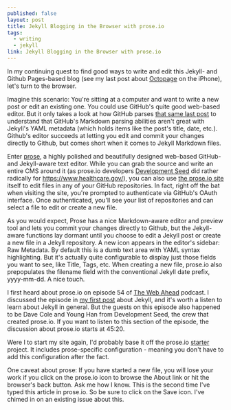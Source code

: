 ```yaml
---
published: false
layout: post
title: Jekyll Blogging in the Browser with prose.io
tags: 
  - writing
  - jekyll
link: Jekyll Blogging in the Browser with prose.io
---
```


In my continuing quest to find good ways to write and edit this Jekyll- and Github Pages-based blog (see my last post about [Octopage](http://joewiz.org/2013/08/18/mobile-blogging-with-jekyll/) on the iPhone), let's  turn to the browser.  

Imagine this scenario: You're sitting at a computer and want to write a new post or edit an existing one.  You could use GitHub's quite good web-based editor.  But it only takes a look at how GitHub parses [that same last post](https://github.com/joewiz/joewiz.github.io/blob/master/_posts/2013-08-18-mobile-blogging-with-jekyll.md) to understand that GitHub's Markdown parsing abilities aren't great with Jekyll's YAML metadata (which holds items like the post's title, date, etc.).  Github's editor succeeds at letting you edit and commit your changes directly to Github, but comes short when it comes to Jekyll Markdown files.

Enter [prose](http://prose.io), a highly polished and beautifully designed web-based GitHub- and Jekyll-aware text editor.  While you can grab the source and write an entire CMS around it (as prose.io developers [Development Seed](http://developmentseed.org/) did rather radically for https://www.healthcare.gov/), you can also use [the prose.io site](http://prose.io) itself to edit files in any of your GitHub repositories.  In fact, right off the bat when visiting the site, you're prompted to authenticate via GitHub's OAuth interface.  Once authenticated, you'll see your list of repositories and can select a file to edit or create a new file.  

As you would expect, Prose has a nice Markdown-aware editor and preview tool and lets you commit your changes directly to Github, but the Jekyll-aware functions lay dormant until you choose to edit a Jekyll post or create a new file in a Jekyll repository.  A new icon appears in the editor's sidebar: Raw Metadata.  By default this is a dumb text area with YAML syntax highlighting.  But it's actually quite configurable to display just those fields you want to see, like Title, Tags, etc.  When creating a new file, prose.io also prepopulates the filename field with the conventional Jekyll date prefix, yyyy-mm-dd.  A nice touch.

I first heard about prose.io on episode 54 of [The Web Ahead](http://5by5.tv/webahead/54) podcast.  I discussed the episode in [my first post](http://joewiz.org/2013/07/23/goodbye-tumblr-hello-github/) about Jekyll, and it's worth a listen to learn about Jekyll in general.  But the guests on this episode also happened to be Dave Cole and Young Han from Development Seed, the crew that created prose.io.  If you want to listen to this section of the episode, the discussion about prose.io starts at 45:20.  

Were I to start my site again, I'd probably base it off the prose.io [starter](https://github.com/prose/starter) project.  It includes prose-specific configuration - meaning you don't have to add this configuration after the fact.

One caveat about prose: If you have started a new file, you will lose your work if you click on the prose.io icon to browse the About link or hit the browser's back button.  Ask me how I know.  This is the second time I've typed this article in prose.io.  So be sure to click on the Save icon.  I've chimed in on an existing issue about this.  

